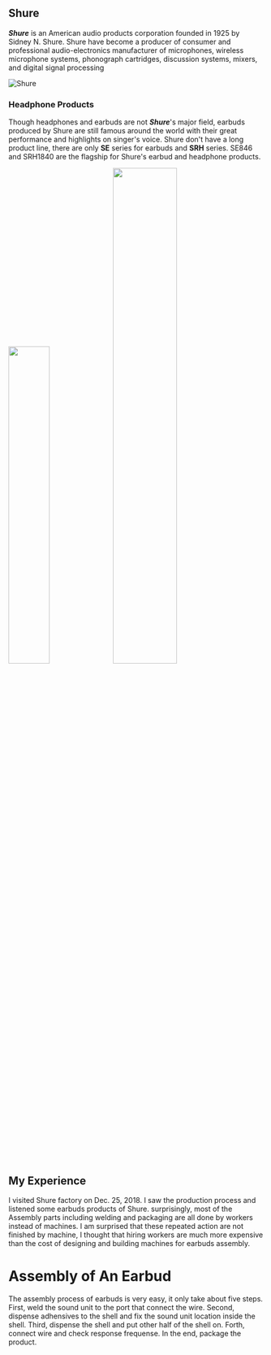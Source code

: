 ## Shure

**_Shure_** is an American audio products corporation founded in 1925 by Sidney N. Shure. Shure have become a producer of consumer and professional audio-electronics manufacturer of microphones, wireless microphone systems, phonograph cartridges, discussion systems, mixers, and digital signal processing

   
![Shure](https://encrypted-tbn0.gstatic.com/images?q=tbn:ANd9GcSd_ZUrJy8PUrolkrXhlu8HcaLd7SagcO9dIBkUdiLhp0gU5uk3)

### Headphone Products

Though headphones and earbuds are not **_Shure_**'s major field, earbuds produced by Shure are still famous around the world with their great performance and highlights on singer's voice. Shure don't have a long product line, there are only **SE** series for earbuds and **SRH** series. SE846 and SRH1840 are the flagship for Shure's earbud and headphone products.

<img src="http://www.proaudiosystems.co.uk/media/catalog/product/cache/1/image/1600x/9df78eab33525d08d6e5fb8d27136e95/s/h/shure-se846-cl-sound-isolating-headphones-with-quad-hidef-microdrivers-5ce.jpg" width="40%" height="40%"> <img src="https://images-na.ssl-images-amazon.com/images/I/819ueG%2BU2VL._SL1500_.jpg" width="50%" height="50%"> 

## My Experience

I visited Shure factory on Dec. 25, 2018. I saw the production process and listened some earbuds products of Shure. surprisingly, most of the Assembly parts including welding and packaging are all done by workers instead of machines. I am surprised that these repeated action are not finished by machine, I thought that hiring workers are much more expensive than the cost of designing and building machines for earbuds assembly.

# Assembly of An Earbud

The assembly process of earbuds is very easy, it only take about five steps. First, weld the sound unit to the port that connect the wire. Second, dispense adhensives to the shell and fix the sound unit location inside the shell. Third, dispense the shell and put other half of the shell on. Forth, connect wire and check response frequense. In the end, package the product.
